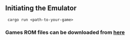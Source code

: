 ## Initiating the Emulator
``` cargo run <path-to-your-game>```
### Games ROM files can be downloaded from  [here](https://johnearnest.github.io/chip8Archive/)